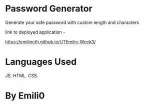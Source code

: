 # Password Generator

Generate your safe password with custom length and characters

link to deployed application - 

https://emilioeth.github.io/UTEmilio-Week3/



# Languages Used

JS. HTML. CSS.

# By Emili0
